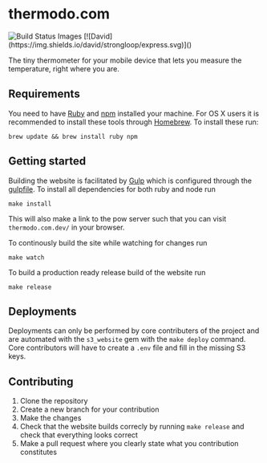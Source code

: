 # thermodo.com

<img src="https://travis-ci.org/robocat/thermodo.com.svg" data-bindattr-812="812" title="Build Status Images">
[![David](https://img.shields.io/david/strongloop/express.svg)]()

The tiny thermometer for your mobile device that lets you measure the temperature, right where you are.

## Requirements

You need to have [Ruby](http://ruby-lang.org) and [npm](https://www.npmjs.com/) installed your machine. For OS X users it is recommended to install these tools through [Homebrew](http://brew.sh/). To install these run:

```
brew update && brew install ruby npm
```

## Getting started

Building the website is facilitated by [Gulp](http://gulpjs.com) which is configured through the [gulpfile](gulpfile.coffee). To install all dependencies for both ruby and node run

```
make install
```

This will also make a link to the pow server such that you can visit ``thermodo.com.dev/`` in your browser.

To continously build the site while watching for changes run

```
make watch
```

To build a production ready release build of the website run

```
make release
```

## Deployments

Deployments can only be performed by core contributers of the project and are automated with the ``s3_website`` gem with the ``make deploy`` command. Core contributors will have to create a ``.env`` file and fill in the missing S3 keys.

## Contributing

1. Clone the repository
2. Create a new branch for your contribution
3. Make the changes
4. Check that the website builds correcly by running ``make release`` and check that everything looks correct
5. Make a pull request where you clearly state what you contribution constitutes
